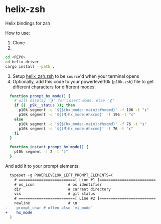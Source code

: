 # helix-zsh
Helix bindings for zsh

How to use:

1. Clone
2.
```sh
cd <REPO>
cd helix-driver
cargo install --path .
```

3. Setup [helix_zsh.zsh](./helix_zsh.zsh) to be `source`'d when your terminal opens
4. Optionally, add this code to your powerlevel10k (`p10k.zsh`) file to get different characters for different modes:

```sh
  function prompt_hx_mode() {
    # will display '❯' for insert mode, else '❮'
    if (( _p9k__status )); then
      p10k segment -c '${${hx_mode:-main}:#hxcmd}' -f 196 -t "❯"
      p10k segment -c '${(M)hx_mode:#hxcmd}' -f 196 -t "❮"
    else
      p10k segment -c '${${hx_mode:-main}:#hxcmd}' -f 76 -t "❯"
      p10k segment -c '${(M)hx_mode:#hxcmd}' -f 76 -t "❮"
    fi
  }

  function instant_prompt_hx_mode() {
    p10k segment -f 2 -t "❯"
  }
```

And add it to your prompt elements:

```diff
  typeset -g POWERLEVEL9K_LEFT_PROMPT_ELEMENTS=(
    # =========================[ Line #1 ]=========================
    # os_icon               # os identifier
    dir                     # current directory
    vcs                     # git status
    # =========================[ Line #2 ]=========================
    newline                 # \n
-    prompt_char # often also `vi_mode`
+    hx_mode
  )
```
